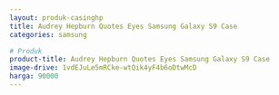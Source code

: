 ```yaml
---
layout: produk-casinghp
title: Audrey Hepburn Quotes Eyes Samsung Galaxy S9 Case
categories: samsung

# Produk
product-title: Audrey Hepburn Quotes Eyes Samsung Galaxy S9 Case
image-drive: 1vdEJuLe5mRCke-wtQik4yF4b6oDtwMcD
harga: 90000
---
```

